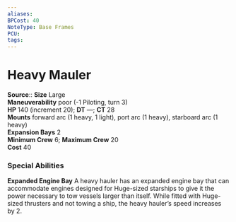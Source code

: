 ```yaml
---
aliases: 
BPCost: 40
NoteType: Base Frames
PCU: 
tags: 
---
```


# Heavy Mauler

**Source**:: 
**Size** Large  
**Maneuverability** poor (-1 Piloting, turn 3)  
**HP** 140 (increment 20); **DT** —; **CT** 28  
**Mounts** forward arc (1 heavy, 1 light), port arc (1 heavy), starboard arc (1 heavy)  
**Expansion Bays** 2  
**Minimum Crew** 6; **Maximum Crew** 20  
**Cost** 40

### Special Abilities

**Expanded Engine Bay** A heavy hauler has an expanded engine bay that can accommodate engines designed for Huge-sized starships to give it the power necessary to tow vessels larger than itself. While fitted with Huge-sized thrusters and not towing a ship, the heavy hauler’s speed increases by 2.
